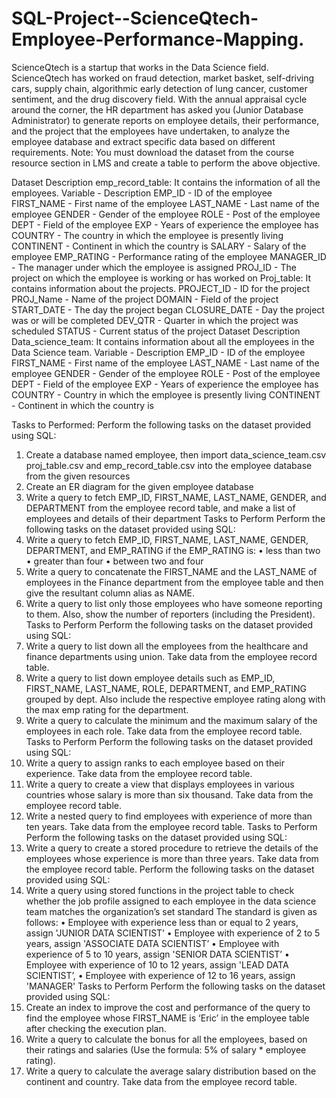 # SQL-Project--ScienceQtech-Employee-Performance-Mapping.

ScienceQtech is a startup that works in the Data Science field. ScienceQtech has worked on fraud detection, market basket, self-driving cars, supply chain,
algorithmic early detection of lung cancer, customer sentiment, and the drug discovery field. With the annual appraisal cycle around the corner, the HR
department has asked you (Junior Database Administrator) to generate reports on employee details, their performance, and the project that the
employees have undertaken, to analyze the employee database and extract specific data based on different requirements.
Note: You must download the dataset from the course resource section in LMS and create a table to perform the above objective.

Dataset Description
emp_record_table: It contains the information of all the employees.
Variable - Description
EMP_ID - ID of the employee
FIRST_NAME - First name of the employee
LAST_NAME - Last name of the employee
GENDER - Gender of the employee
ROLE - Post of the employee
DEPT - Field of the employee
EXP - Years of experience the employee has
COUNTRY - The country in which the employee is presently living
CONTINENT - Continent in which the country is
SALARY - Salary of the employee
EMP_RATING - Performance rating of the employee
MANAGER_ID - The manager under which the employee is assigned
PROJ_ID - The project on which the employee is working or has
worked on
Proj_table: It contains information about the projects.
PROJECT_ID - ID for the project
PROJ_Name - Name of the project
DOMAIN - Field of the project
START_DATE - The day the project began
CLOSURE_DATE - Day the project was or will be completed
DEV_QTR - Quarter in which the project was scheduled
STATUS - Current status of the project
Dataset Description
Data_science_team: It contains information about all the employees in the
Data Science team.
Variable - Description
EMP_ID - ID of the employee
FIRST_NAME - First name of the employee
LAST_NAME - Last name of the employee
GENDER - Gender of the employee
ROLE - Post of the employee
DEPT - Field of the employee
EXP - Years of experience the employee has
COUNTRY - Country in which the employee is presently living
CONTINENT - Continent in which the country is

Tasks to Performed:
Perform the following tasks on the dataset provided using SQL:
1. Create a database named employee, then import data_science_team.csv
proj_table.csv and emp_record_table.csv into the employee database
from the given resources
2. Create an ER diagram for the given employee database
3. Write a query to fetch EMP_ID, FIRST_NAME, LAST_NAME, GENDER, and
DEPARTMENT from the employee record table, and make a list of
employees and details of their department
Tasks to Perform
Perform the following tasks on the dataset provided using SQL:
4. Write a query to fetch EMP_ID, FIRST_NAME, LAST_NAME, GENDER,
DEPARTMENT, and EMP_RATING if the EMP_RATING is:
• less than two
• greater than four
• between two and four
5. Write a query to concatenate the FIRST_NAME and the LAST_NAME of
employees in the Finance department from the employee table and
then give the resultant column alias as NAME.
6. Write a query to list only those employees who have someone
reporting to them. Also, show the number of reporters (including the
President).
Tasks to Perform
Perform the following tasks on the dataset provided using SQL:
7. Write a query to list down all the employees from the healthcare and
finance departments using union. Take data from the employee record
table.
8. Write a query to list down employee details such as EMP_ID,
FIRST_NAME, LAST_NAME, ROLE, DEPARTMENT, and EMP_RATING
grouped by dept. Also include the respective employee rating along
with the max emp rating for the department.
9. Write a query to calculate the minimum and the maximum salary of the
employees in each role. Take data from the employee record table.
Tasks to Perform
Perform the following tasks on the dataset provided using SQL:
10. Write a query to assign ranks to each employee based on their
experience. Take data from the employee record table.
11. Write a query to create a view that displays employees in various
countries whose salary is more than six thousand. Take data from the
employee record table.
12. Write a nested query to find employees with experience of more than
ten years. Take data from the employee record table.
Tasks to Perform
Perform the following tasks on the dataset provided using SQL:
13. Write a query to create a stored procedure to retrieve the details of the
employees whose experience is more than three years. Take data from
the employee record table.
Perform the following tasks on the dataset provided using SQL:
14. Write a query using stored functions in the project table to check
whether the job profile assigned to each employee in the data science
team matches the organization’s set standard
The standard is given as follows:
• Employee with experience less than or equal to 2 years, assign
'JUNIOR DATA SCIENTIST’
• Employee with experience of 2 to 5 years, assign 'ASSOCIATE DATA
SCIENTIST’
• Employee with experience of 5 to 10 years, assign 'SENIOR DATA
SCIENTIST’
• Employee with experience of 10 to 12 years, assign 'LEAD DATA
SCIENTIST’,
• Employee with experience of 12 to 16 years, assign 'MANAGER'
Tasks to Perform
Perform the following tasks on the dataset provided using SQL:
15. Create an index to improve the cost and performance of the query to
find the employee whose FIRST_NAME is ‘Eric’ in the employee table
after checking the execution plan.
16. Write a query to calculate the bonus for all the employees, based on
their ratings and salaries (Use the formula: 5% of salary * employee
rating).
17. Write a query to calculate the average salary distribution based on the
continent and country. Take data from the employee record table.
